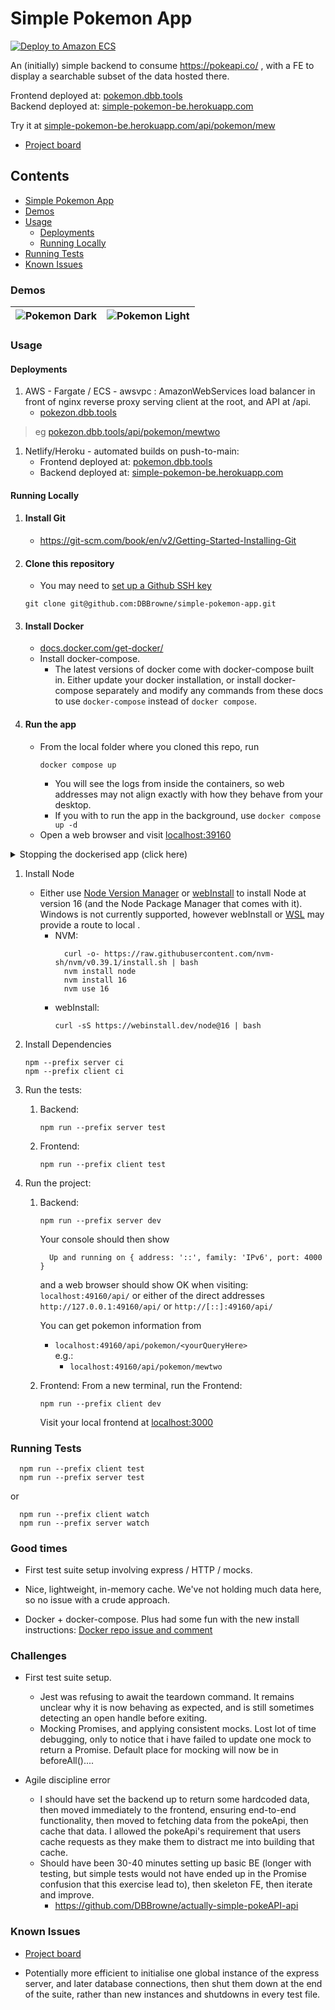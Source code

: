 # Simple Pokemon App

[![Deploy to Amazon ECS](https://github.com/DBBrowne/simple-pokemon-app/actions/workflows/deploy-aws.yml/badge.svg)](https://github.com/DBBrowne/simple-pokemon-app/actions/workflows/deploy-aws.yml)

An (initially) simple backend to consume https://pokeapi.co/ , with a FE to display a searchable subset of the data hosted there.

Frontend deployed at: [pokemon.dbb.tools](https://pokemon.dbb.tools/)  
Backend deployed at: [simple-pokemon-be.herokuapp.com](https://simple-pokemon-be.herokuapp.com/api/)  

Try it at [simple-pokemon-be.herokuapp.com/api/pokemon/mew](https://simple-pokemon-be.herokuapp.com/api/pokemon/mew)

  - [Project board](https://github.com/users/DBBrowne/projects/2/views/2)

## Contents
- [Simple Pokemon App](#simple-pokemon-app)
- [Demos](#demos)
- [Usage](#usage)
    - [Deployments](#Deployments)
    - [Running Locally](#running-locally)
- [Running Tests](#running-tests)
- [Known Issues](#known-issues)

### Demos

|![Pokemon Dark](https://user-images.githubusercontent.com/72463218/169523162-61105d7a-e30e-4523-8bef-f19c769c1c73.png)|![Pokemon Light](https://user-images.githubusercontent.com/72463218/169523490-2f60713f-8278-4300-8c6c-d16cb6efa17e.png)|
|---|---|

### Usage
#### Deployments
  1. AWS - Fargate / ECS - awsvpc :
      AmazonWebServices load balancer in front of nginx reverse proxy serving client at the root, and API at /api.
        - [pokezon.dbb.tools](http://pokezon.dbb.tools/)  
>eg [pokezon.dbb.tools/api/pokemon/mewtwo](http://pokezon.dbb.tools/api/pokemon/mewtwo)
  1. Netlify/Heroku - automated builds on push-to-main:
      - Frontend deployed at: [pokemon.dbb.tools](https://pokemon.dbb.tools/)   
      - Backend deployed at: [simple-pokemon-be.herokuapp.com](https://simple-pokemon-be.herokuapp.com/api/)

#### Running Locally
 
1. #### Install Git
    - https://git-scm.com/book/en/v2/Getting-Started-Installing-Git
1. #### Clone this repository
    - You may need to [set up a Github SSH key](https://docs.github.com/en/authentication/connecting-to-github-with-ssh/adding-a-new-ssh-key-to-your-github-account)
    ```console
    git clone git@github.com:DBBrowne/simple-pokemon-app.git
    ```
1. #### Install Docker
    - [docs.docker.com/get-docker/](https://docs.docker.com/get-docker/)
    - Install docker-compose.
        - The latest versions of docker come with docker-compose built in.  Either update your docker installation, or install docker-compose separately and modify any commands from these docs to use `docker-compose` instead of `docker compose`.
1. #### Run the app
    - From the local folder where you cloned this repo, run 
      ```console
      docker compose up
      ```
        - You will see the logs from inside the containers, so web addresses may not align exactly with how they behave from your desktop.
        - If you with to run the app in the background, use `docker compose up -d`
    - Open a web browser and visit [localhost:39160](http://localhost:39160)

<details>
  <summary>Stopping the dockerised app (click here)</summary>
  
  1. with `docker compose up`
      - press `ctrl + c` (or `cmd + c`) to stop the containers.
      - repeat the above step to close docker-compose.

  1. with `docker compose up -d`
      - run `docker stop $(docker ps -q --filter "name=simple-pokemon")`
      This may take a few seconds to complete.
</details>


1. Install Node
    - Either use [Node Version Manager](https://github.com/nvm-sh/nvm) or [webInstall](https://webinstall.dev/node/) to install Node at version 16 (and the Node Package Manager that comes with it).  
    Windows is not currently supported, however webInstall  or [WSL](https://docs.microsoft.com/en-us/windows/wsl/install) may provide a route to local .
      - NVM:
        ```console
          curl -o- https://raw.githubusercontent.com/nvm-sh/nvm/v0.39.1/install.sh | bash
          nvm install node
          nvm install 16
          nvm use 16
        ```
      - webInstall:
        ```console
        curl -sS https://webinstall.dev/node@16 | bash
        ```
1. Install Dependencies
    ```console
    npm --prefix server ci
    npm --prefix client ci
    ```
    
1. Run the tests:
    1. Backend:
        ```console
        npm run --prefix server test
        ```
    2. Frontend:
        ```console
        npm run --prefix client test
        ```
1. Run the project:
    1. Backend:
        ```console
        npm run --prefix server dev
        ```

        Your console should then show
        ```console
          Up and running on { address: '::', family: 'IPv6', port: 4000 }
        ```
        and a web browser should show OK when visiting:
        `localhost:49160/api/` or either of the direct addresses `http://127.0.0.1:49160/api/` or `http://[::]:49160/api/`

        You can get pokemon information from  
        - `localhost:49160/api/pokemon/<yourQueryHere>`  
        e.g.:
            - `localhost:49160/api/pokemon/mewtwo`

    2. Frontend:
        From a new terminal, run the Frontend:
        ```console
        npm run --prefix client dev
        ```
        Visit your local frontend at [localhost:3000](localhost:3000)

### Running Tests

```console
  npm run --prefix client test
  npm run --prefix server test
```
or
```console
  npm run --prefix client watch
  npm run --prefix server watch
```

### Good times
  - First test suite setup involving express / HTTP / mocks.

  - Nice, lightweight, in-memory cache.  We've not holding much data here, so no issue with a crude approach.

  - Docker + docker-compose.  Plus had some fun with the new install instructions: [Docker repo issue and comment](https://github.com/docker/docker.github.io/issues/14787#issuecomment-1132753594)

### Challenges
  - First test suite setup.
    - Jest was refusing to await the teardown command.  It remains unclear why it is now behaving as expected, and is still sometimes detecting an open handle before exiting.
    - Mocking Promises, and applying consistent mocks.  Lost lot of time debugging, only to notice that i have failed to update one mock to return a Promise.  Default place for mocking will now be in beforeAll()....
  
  - Agile discipline error 
    - I should have set the backend up to return some hardcoded data, then moved immediately to the frontend, ensuring end-to-end functionality, then moved to fetching data from the pokeApi, then cache that data.  I allowed the pokeApi's requirement that users cache requests as they make them to distract me into building that cache.
    - Should have been 30-40 minutes setting up basic BE (longer with testing, but simple tests would not have ended up in the Promise confusion that this exercise lead to), then skeleton FE, then iterate and improve.
      - https://github.com/DBBrowne/actually-simple-pokeAPI-api

### Known Issues
  - [Project board](https://github.com/users/DBBrowne/projects/2/views/2)

  - Potentially more efficient to initialise one global instance of the express server, and later database connections, then shut them down at the end of the suite, rather than new instances and shutdowns in every test file.